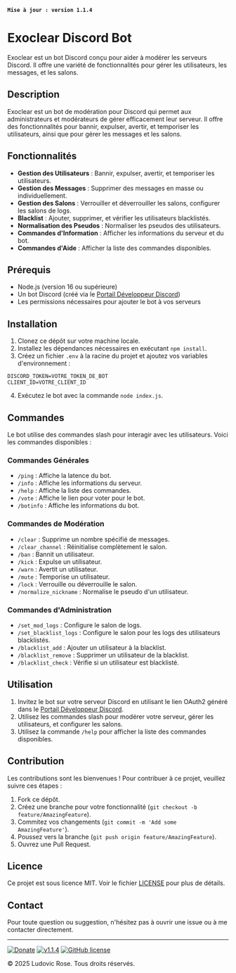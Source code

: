 **`Mise à jour : version 1.1.4`**

# Exoclear Discord Bot

Exoclear est un bot Discord conçu pour aider à modérer les serveurs Discord. Il offre une variété de fonctionnalités pour gérer les utilisateurs, les messages, et les salons.

## Description

Exoclear est un bot de modération pour Discord qui permet aux administrateurs et modérateurs de gérer efficacement leur serveur. Il offre des fonctionnalités pour bannir, expulser, avertir, et temporiser les utilisateurs, ainsi que pour gérer les messages et les salons.

## Fonctionnalités

- **Gestion des Utilisateurs** : Bannir, expulser, avertir, et temporiser les utilisateurs.
- **Gestion des Messages** : Supprimer des messages en masse ou individuellement.
- **Gestion des Salons** : Verrouiller et déverrouiller les salons, configurer les salons de logs.
- **Blacklist** : Ajouter, supprimer, et vérifier les utilisateurs blacklistés.
- **Normalisation des Pseudos** : Normaliser les pseudos des utilisateurs.
- **Commandes d'Information** : Afficher les informations du serveur et du bot.
- **Commandes d'Aide** : Afficher la liste des commandes disponibles.

## Prérequis

- Node.js (version 16 ou supérieure)
- Un bot Discord (créé via le [Portail Développeur Discord](https://discord.com/developers/applications))
- Les permissions nécessaires pour ajouter le bot à vos serveurs

## Installation

1. Clonez ce dépôt sur votre machine locale.
2. Installez les dépendances nécessaires en exécutant `npm install`.
3. Créez un fichier `.env` à la racine du projet et ajoutez vos variables d'environnement :

```plaintext
DISCORD_TOKEN=VOTRE_TOKEN_DE_BOT
CLIENT_ID=VOTRE_CLIENT_ID
```

4. Exécutez le bot avec la commande `node index.js`.

## Commandes

Le bot utilise des commandes slash pour interagir avec les utilisateurs. Voici les commandes disponibles :

### Commandes Générales

- `/ping` : Affiche la latence du bot.
- `/info` : Affiche les informations du serveur.
- `/help` : Affiche la liste des commandes.
- `/vote` : Affiche le lien pour voter pour le bot.
- `/botinfo` : Affiche les informations du bot.

### Commandes de Modération

- `/clear` : Supprime un nombre spécifié de messages.
- `/clear_channel` : Réinitialise complètement le salon.
- `/ban` : Bannit un utilisateur.
- `/kick` : Expulse un utilisateur.
- `/warn` : Avertit un utilisateur.
- `/mute` : Temporise un utilisateur.
- `/lock` : Verrouille ou déverrouille le salon.
- `/normalize_nickname` : Normalise le pseudo d'un utilisateur.

### Commandes d'Administration

- `/set_mod_logs` : Configure le salon de logs.
- `/set_blacklist_logs` : Configure le salon pour les logs des utilisateurs blacklistés.
- `/blacklist_add` : Ajouter un utilisateur à la blacklist.
- `/blacklist_remove` : Supprimer un utilisateur de la blacklist.
- `/blacklist_check` : Vérifie si un utilisateur est blacklisté.

## Utilisation

1. Invitez le bot sur votre serveur Discord en utilisant le lien OAuth2 généré dans le [Portail Développeur Discord](https://discord.com/developers/applications).
2. Utilisez les commandes slash pour modérer votre serveur, gérer les utilisateurs, et configurer les salons.
3. Utilisez la commande `/help` pour afficher la liste des commandes disponibles.

## Contribution

Les contributions sont les bienvenues ! Pour contribuer à ce projet, veuillez suivre ces étapes :

1. Fork ce dépôt.
2. Créez une branche pour votre fonctionnalité (`git checkout -b feature/AmazingFeature`).
3. Commitez vos changements (`git commit -m 'Add some AmazingFeature'`).
4. Poussez vers la branche (`git push origin feature/AmazingFeature`).
5. Ouvrez une Pull Request.

## Licence

Ce projet est sous licence MIT. Voir le fichier [LICENSE](LICENSE) pour plus de détails.

## Contact

Pour toute question ou suggestion, n'hésitez pas à ouvrir une issue ou à me contacter directement.

---

[![Donate](https://img.shields.io/badge/paypal-donate-yellow.svg?style=flat)](https://www.paypal.me/nuggan85) [![v1.1.4](http://img.shields.io/badge/zip-v1.1.4-blue.svg)](https://github.com/NuggaN85/Exoclear/archive/master.zip) [![GitHub license](https://img.shields.io/github/license/NuggaN85/Exoclear)](https://github.com/NuggaN85/Exoclear)

© 2025 Ludovic Rose. Tous droits réservés.
